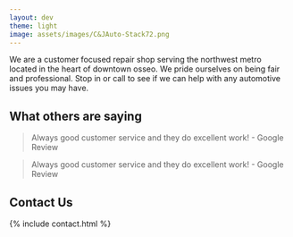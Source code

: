 ```yaml
---
layout: dev
theme: light
image: assets/images/C&JAuto-Stack72.png
---
```


We are a customer focused repair shop serving the northwest metro located in the heart of downtown osseo. We pride ourselves on being fair and professional. Stop in or call to see if we can help with any automotive issues you may have.

## What others are saying

> Always good customer service and they do excellent work! - Google Review

> Always good customer service and they do excellent work! - Google Review

## Contact Us

{% include contact.html %}
